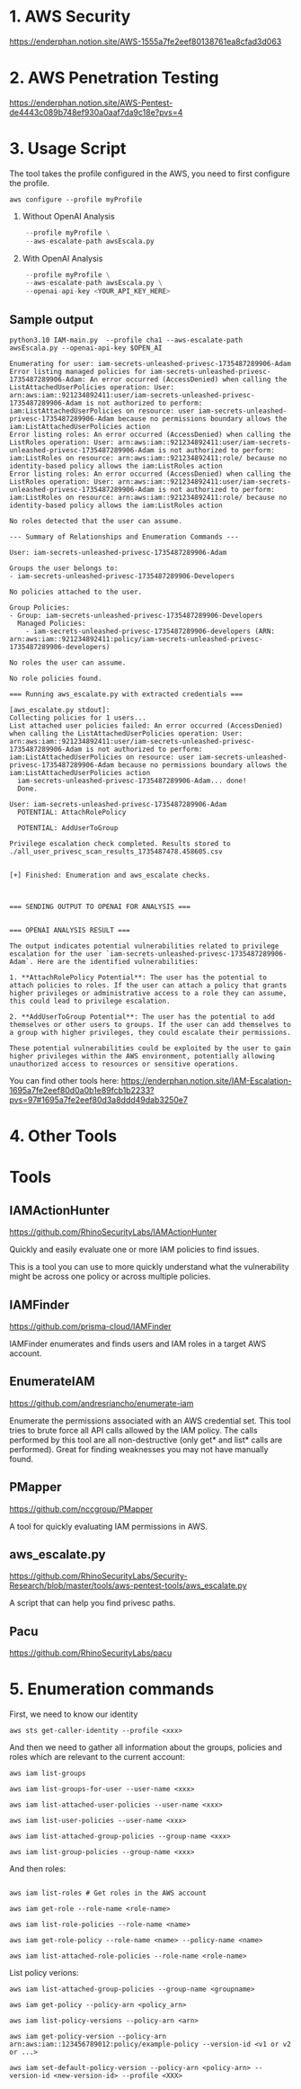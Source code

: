 # 1. AWS Security
https://enderphan.notion.site/AWS-1555a7fe2eef80138761ea8cfad3d063

# 2. AWS Penetration Testing
https://enderphan.notion.site/AWS-Pentest-de4443c089b748ef930a0aaf7da9c18e?pvs=4

# 3. Usage Script

The tool takes the profile configured in the AWS, you need to first configure the profile.

```aws configure --profile myProfile```

1. Without OpenAI Analysis

```./IAM-main.py \
    --profile myProfile \
    --aws-escalate-path awsEscala.py
```

2. With OpenAI Analysis

```./IAM-main.py \
    --profile myProfile \
    --aws-escalate-path awsEscala.py \
    --openai-api-key <YOUR_API_KEY_HERE>
```

## Sample output

```
python3.10 IAM-main.py  --profile cha1 --aws-escalate-path awsEscala.py --openai-api-key $OPEN_AI

Enumerating for user: iam-secrets-unleashed-privesc-1735487289906-Adam
Error listing managed policies for iam-secrets-unleashed-privesc-1735487289906-Adam: An error occurred (AccessDenied) when calling the ListAttachedUserPolicies operation: User: arn:aws:iam::921234892411:user/iam-secrets-unleashed-privesc-1735487289906-Adam is not authorized to perform: iam:ListAttachedUserPolicies on resource: user iam-secrets-unleashed-privesc-1735487289906-Adam because no permissions boundary allows the iam:ListAttachedUserPolicies action
Error listing roles: An error occurred (AccessDenied) when calling the ListRoles operation: User: arn:aws:iam::921234892411:user/iam-secrets-unleashed-privesc-1735487289906-Adam is not authorized to perform: iam:ListRoles on resource: arn:aws:iam::921234892411:role/ because no identity-based policy allows the iam:ListRoles action
Error listing roles: An error occurred (AccessDenied) when calling the ListRoles operation: User: arn:aws:iam::921234892411:user/iam-secrets-unleashed-privesc-1735487289906-Adam is not authorized to perform: iam:ListRoles on resource: arn:aws:iam::921234892411:role/ because no identity-based policy allows the iam:ListRoles action

No roles detected that the user can assume.

--- Summary of Relationships and Enumeration Commands ---

User: iam-secrets-unleashed-privesc-1735487289906-Adam

Groups the user belongs to:
- iam-secrets-unleashed-privesc-1735487289906-Developers

No policies attached to the user.

Group Policies:
- Group: iam-secrets-unleashed-privesc-1735487289906-Developers
  Managed Policies:
    - iam-secrets-unleashed-privesc-1735487289906-developers (ARN: arn:aws:iam::921234892411:policy/iam-secrets-unleashed-privesc-1735487289906-developers)

No roles the user can assume.

No role policies found.

=== Running aws_escalate.py with extracted credentials ===

[aws_escalate.py stdout]:
Collecting policies for 1 users...
List attached user policies failed: An error occurred (AccessDenied) when calling the ListAttachedUserPolicies operation: User: arn:aws:iam::921234892411:user/iam-secrets-unleashed-privesc-1735487289906-Adam is not authorized to perform: iam:ListAttachedUserPolicies on resource: user iam-secrets-unleashed-privesc-1735487289906-Adam because no permissions boundary allows the iam:ListAttachedUserPolicies action
  iam-secrets-unleashed-privesc-1735487289906-Adam... done!
  Done.

User: iam-secrets-unleashed-privesc-1735487289906-Adam
  POTENTIAL: AttachRolePolicy

  POTENTIAL: AddUserToGroup

Privilege escalation check completed. Results stored to ./all_user_privesc_scan_results_1735487478.458605.csv


[+] Finished: Enumeration and aws_escalate checks.



=== SENDING OUTPUT TO OPENAI FOR ANALYSIS ===


=== OPENAI ANALYSIS RESULT ===

The output indicates potential vulnerabilities related to privilege escalation for the user `iam-secrets-unleashed-privesc-1735487289906-Adam`. Here are the identified vulnerabilities:

1. **AttachRolePolicy Potential**: The user has the potential to attach policies to roles. If the user can attach a policy that grants higher privileges or administrative access to a role they can assume, this could lead to privilege escalation.

2. **AddUserToGroup Potential**: The user has the potential to add themselves or other users to groups. If the user can add themselves to a group with higher privileges, they could escalate their permissions.

These potential vulnerabilities could be exploited by the user to gain higher privileges within the AWS environment, potentially allowing unauthorized access to resources or sensitive operations.
```

You can find other tools here: https://enderphan.notion.site/IAM-Escalation-1695a7fe2eef80d0a0b1e89fcb1b2233?pvs=97#1695a7fe2eef80d3a8ddd49dab3250e7

# 4. Other Tools

# Tools

## **IAMActionHunter**

https://github.com/RhinoSecurityLabs/IAMActionHunter

Quickly and easily evaluate one or more IAM policies to find issues.

This is a tool you can use to more quickly understand what the vulnerability might be across one policy or across multiple policies.

## **IAMFinder**

https://github.com/prisma-cloud/IAMFinder

IAMFinder enumerates and finds users and IAM roles in a target AWS account.

## **EnumerateIAM**

https://github.com/andresriancho/enumerate-iam

Enumerate the permissions associated with an AWS credential set. This tool tries to brute force all API calls allowed by the IAM policy. The calls performed by this tool are all non-destructive (only get* and list* calls are performed). Great for finding weaknesses you may not have manually found.

## **PMapper**

https://github.com/nccgroup/PMapper

A tool for quickly evaluating IAM permissions in AWS.

## **aws_escalate.py**

https://github.com/RhinoSecurityLabs/Security-Research/blob/master/tools/aws-pentest-tools/aws_escalate.py

A script that can help you find privesc paths.

## **Pacu**

https://github.com/RhinoSecurityLabs/pacu

# 5. Enumeration commands

First, we need to know our identity

```aws sts get-caller-identity --profile <xxx>```

And then we need to gather all information about the groups, policies and roles which are relevant to the current account:

```
aws iam list-groups

aws iam list-groups-for-user --user-name <xxx>

aws iam list-attached-user-policies --user-name <xxx>

aws iam list-user-policies --user-name <xxx>

aws iam list-attached-group-policies --group-name <xxx>

aws iam list-group-policies --group-name <xxx>

```

And then roles:

```

aws iam list-roles # Get roles in the AWS account

aws iam get-role --role-name <role-name>

aws iam list-role-policies --role-name <name>

aws iam get-role-policy --role-name <name> --policy-name <name> 

aws iam list-attached-role-policies --role-name <role-name> 

```

List policy verions:

```
aws iam list-attached-group-policies --group-name <groupname>

aws iam get-policy --policy-arn <policy_arn>

aws iam list-policy-versions --policy-arn <arn>

aws iam get-policy-version --policy-arn arn:aws:iam::123456789012:policy/example-policy --version-id <v1 or v2 or ...>

aws iam set-default-policy-version --policy-arn <policy-arn> --version-id <new-version-id> --profile <XXX>
```